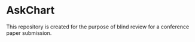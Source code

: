 # AskChart
This repository is created for the purpose of blind review for a conference paper submission.
